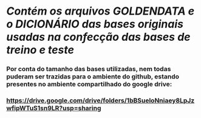 # ***Contém os arquivos GOLDENDATA e o DICIONÁRIO das bases originais usadas na confecção das bases de treino e teste***
### Por conta do tamanho das bases utilizadas, nem todas puderam ser trazidas para o ambiente do github, estando presentes no ambiente compartilhado do google drive:
### https://drive.google.com/drive/folders/1bBSueloNniaey8LpJzwfipWTuS1sn9LR?usp=sharing
